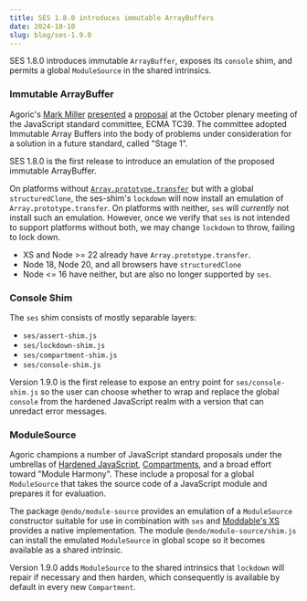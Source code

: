 ```yaml
---
title: SES 1.8.0 introduces immutable ArrayBuffers
date: 2024-10-10
slug: blog/ses-1.9.0
---
```


SES 1.8.0 introduces immutable `ArrayBuffer`, exposes its `console` shim, and permits
a global `ModuleSource` in the shared intrinsics.

### Immutable ArrayBuffer

Agoric's [Mark Miller](https://agoric.com/team/)
[presented](https://www.youtube.com/watch?v=CP_5Yo9h84k) a
[proposal](https://github.com/tc39/proposal-immutable-arraybuffer) at the
October plenary meeting of the JavaScript standard committee, ECMA TC39.
The committee adopted Immutable Array Buffers into the body of problems under
consideration for a solution in a future standard, called "Stage 1".

SES 1.8.0 is the first release to introduce an emulation of the proposed
immutable ArrayBuffer.

On platforms without
[`Array.prototype.transfer`](https://github.com/tc39/proposal-resizablearraybuffer)
but with a global `structuredClone`, the ses-shim's `lockdown` will now install
an emulation of `Array.prototype.transfer`.
On platforms with neither, `ses` will *currently* not install such an
emulation.
However, once we verify that `ses` is not intended to support platforms without
both, we may change `lockdown` to throw, failing to lock down.

- XS and Node >= 22 already have `Array.prototype.transfer`.
- Node 18, Node 20, and all browsers have `structuredClone`
- Node <= 16 have neither, but are also no longer supported by `ses`.

### Console Shim

The `ses` shim consists of mostly separable layers:

- `ses/assert-shim.js`
- `ses/lockdown-shim.js`
- `ses/compartment-shim.js`
- `ses/console-shim.js`

Version 1.9.0 is the first release to expose an entry point for
`ses/console-shim.js` so the user can choose whether to wrap and replace the
global `console` from the hardened JavaScript realm with a version that can
unredact error messages.

### ModuleSource

Agoric champions a number of JavaScript standard proposals under the umbrellas
of [Hardened JavaScript](https://github.com/tc39/proposal-ses),
[Compartments](https://github.com/tc39/proposal-compartments/blob/master/0-module-and-module-source.md),
and a broad effort toward "Module Harmony".
These include a proposal for a global `ModuleSource` that takes the source code
of a JavaScript module and prepares it for evaluation.

The package `@endo/module-source` provides an emulation of a `ModuleSource`
constructor suitable for use in combination with `ses` and [Moddable's
XS](https://github.com/Moddable-OpenSource/moddable/blob/public/documentation/xs/XS%20Compartment.md)
provides a native implementation.
The module `@endo/module-source/shim.js` can install the emulated `ModuleSource`
in global scope so it becomes available as a shared intrinsic.

Version 1.9.0 adds `ModuleSource` to the shared intrinsics that `lockdown` will
repair if necessary and then harden, which consequently is available by default
in every new `Compartment`.
